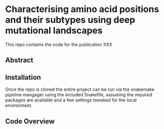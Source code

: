 # Characterising amino acid positions and their subtypes using deep mutational landscapes
This repo contains the code for the publication XXX

## Abstract


## Installation
Once the repo is cloned the entire project can be run via the snakemake pipeline mangager
using the included Snakefile, assuming the required packages are available and a few 
settings tweaked for the local environment.

## Code Overview





